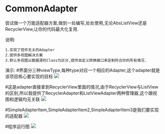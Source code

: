 # CommonAdapter
尝试做一个万能适配器方案,做到一处编写,处处使用,无论AbsListView还是RecyclerView,让你的代码最大化复用.

说明:
```
1.实现了控件无关的Adapter
2.提供多视图解决方案
3.默认多视图以数据源的Class为区分,提供自定义转换接口来定制符合你的所有情况.
```


演示:
#界面分三种viewType,每种type对应一个相应的Adapter,这个adapter就是该项目核心要实现的目标
![](http://ww3.sinaimg.cn/large/006y8lVagw1fack54rkjej31kw0d00vx.jpg)

#这是adapter直接拿到RecyclerView里面的情况,由于RecyclerView与ListView的区别,所以我提供了RecyclerAdapter和ListViewAdapter两种管理器,这个跟视图和逻辑均无关联
![](http://ww1.sinaimg.cn/large/006y8lVajw1fack4voq8sj31kw0gfjvb.jpg)


#SimpleAdapterItem,SimpleAdapterItem2,SimpleAdapterItem3是我们要实现的适配器
![](http://ww1.sinaimg.cn/large/006y8lVagw1fackbt4untj30zk0nw787.jpg)

#程序运行图
![](http://ww3.sinaimg.cn/large/006y8lVagw1fackeo9c1qj30u01hcq8u.jpg)
